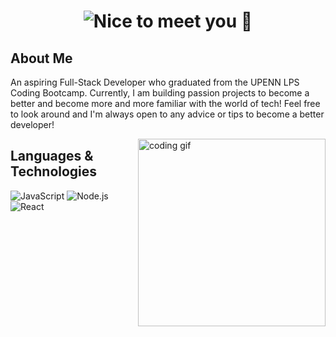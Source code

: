 <h1 align="center">
<img src="https://readme-typing-svg.herokuapp.com?font=Fira+Code&pause=1000&color=A7B0ED&width=435&lines=Nice+to+you+meet+you%2C+I'm+Nate.+%F0%9F%91%8B"
alt="Nice to meet you 👋">
</h1>

## About Me

<p>
  An aspiring Full-Stack Developer who graduated from the UPENN LPS Coding Bootcamp. Currently, I am building passion projects to become a better and become more and more familiar with the world of tech! Feel free to look around and I'm always open to any advice or tips to become a better developer! 
</p>

<img align="right" width="300" height="300"
     src="https://dribbble.com/shots/4753031-Designer?utm_source=Clipboard_Shot&utm_campaign=KeithRodman&utm_content=Designer&utm_medium=Social_Share&utm_source=Clipboard_Shot&utm_campaign=KeithRodman&utm_content=Designer&utm_medium=Social_Share" 
     alt="coding gif"/>

## Languages & Technologies

![JavaScript](https://img.shields.io/badge/-JavaScript-393D5A?&logo=JavaScript)
![Node.js](https://img.shields.io/badge/-Node.js-393D5A?&logo=node.js)
![React](https://img.shields.io/badge/-React-393D5A?&logo=React)


